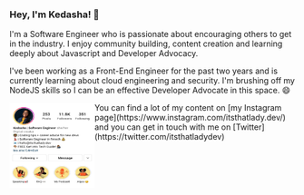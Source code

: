 ### Hey, I'm Kedasha! 👋

I'm a Software Engineer who is passionate about encouraging others to get in the industry. I enjoy community building, content creation and learning deeply about Javascript and Developer Advocacy.

I've been working as a Front-End Engineer for the past two years and is currently learning about cloud engineering and security. I'm brushing off my NodeJS skills so I can be an effective Developer Advocate in this space. 😄

<img align="left" width="150" height="150" src="https://github.com/LadyKerr/LadyKerr/blob/main/assets/instagram.jpg" alt="kedasha's instagram page @itsthatladydev">
You can find a lot of my content on [my Instagram page](https://www.instagram.com/itsthatlady.dev/) and you can get in touch with me on [Twitter](https://twitter.com/itsthatladydev)

<!--
**LadyKerr/LadyKerr** is a ✨ _special_ ✨ repository because its `README.md` (this file) appears on your GitHub profile.

Here are some ideas to get you started:

- 🔭 I’m currently working on ...
- 🌱 I’m currently learning ...
- 👯 I’m looking to collaborate on ...
- 🤔 I’m looking for help with ...
- 💬 Ask me about ...
- 📫 How to reach me: ...
- 😄 Pronouns: ...
- ⚡ Fun fact: ..
